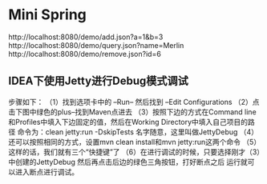 # Mini Spring

http://localhost:8080/demo/add.json?a=1&b=3
http://localhost:8080/demo/query.json?name=Merlin
http://localhost:8080/demo/remove.json?id=6

## IDEA下使用Jetty进行Debug模式调试
步骤如下：
（1）找到选项卡中的 –Run– 然后找到 –Edit Configurations
（2）点击下图中绿色的plus–找到Maven点进去
（3）按照下边的方式在Command line和Profiles中填入下边固定的值，然后在Working Directory中填入自己项目的路径
命令为：clean jetty:run -DskipTests
名字随意，这里叫做JettyDebug
（4）还可以按照相同的方式，设置mvn clean install和mvn jetty:run这两个命令
（5）这样的话，我们就有三个“快捷键”了
（6）在进行调试的时候，只要选择刚才（3）中创建的JettyDebug
然后再点击后边的绿色三角按钮，打好断点之后 运行就可以进入断点进行调试。